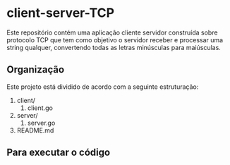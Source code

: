# client-server-TCP

Este repositório contém uma aplicação cliente servidor construída sobre protocolo TCP que tem como objetivo o servidor receber e processar uma string qualquer, convertendo todas as letras minúsculas para maiúsculas.

## Organização 

Este projeto está dividido de acordo com a seguinte estruturação:

1. client/
    1. client.go
2. server/
    1. server.go
3. README.md

## Para executar o código
